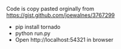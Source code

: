 Code is copy pasted orginally from https://gist.github.com/joewalnes/3767299

- pip install tornado
- python run.py
- Open http://localhost:54321 in browser
